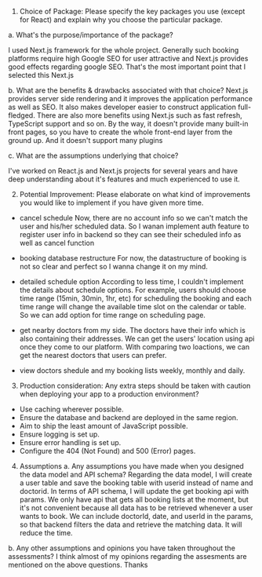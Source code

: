 1. Choice of Package: Please specify the key packages you use (except for React) and explain why you choose the particular package.

a. What's the purpose/importance of the package?

I used Next.js framework for the whole project.
Generally such booking platforms require high Google SEO for user attractive and Next.js provides good effects regarding google SEO.
That's the most important point that I selected this Next.js


b. What are the benefits & drawbacks associated with that choice?
Next.js provides server side rendering and it improves the application performance as well as SEO.
It also makes developer easier to construct application full-fledged.
There are also more benefits using Next.js such as fast refresh, TypeScript support and so on.
By the way, it doesn't provide many built-in front pages, so you have to create the whole front-end layer from the ground up.
And it doesn't support many plugins


c. What are the assumptions underlying that choice?

I've worked on React.js and Next.js projects for several years and have deep understanding about it's features and much experienced to use it.


2. Potential Improvement: Please elaborate on what kind of improvements you would like to implement if you have given more time.

- cancel schedule
Now, there are no account info so we can't match the user and his/her scheduled data.
So I wanan implement auth feature to register user info in backend so they can see their scheduled info as well as cancel function

- booking database restructure
For now, the datastructure of booking is not so clear and perfect so I wanna change it on my mind.

- detailed schedule option
According to less time, I couldn't implement the details about schedule options.
For example, users should choose time range (15min, 30min, 1hr, etc) for scheduling the booking and each time range will change the available time slot on the calendar or table.
So we can add option for time range on scheduling page.

- get nearby doctors from my side.
The doctors have their info which is also containing their addresses.
We can get the users' location using api once they come to our platform.
With comparing two loactions, we can get the nearest doctors that users can prefer.

- view doctors shedule and my booking lists weekly, monthly and daily.

3. Production consideration: Any extra steps should be taken with caution when deploying your app to a production environment?
- Use caching wherever possible.
- Ensure the database and backend are deployed in the same region.
- Aim to ship the least amount of JavaScript possible.
- Ensure logging is set up.
- Ensure error handling is set up.
- Configure the 404 (Not Found) and 500 (Error) pages.

4. Assumptions
a. Any assumptions you have made when you designed the data model and API schema?
Regarding the data model, I will create a user table and save the booking table with userid instead of name and doctorid.
In terms of API schema, I will update the get booking api with params.
We only have api that gets all booking lists at the moment, but it's not convenient because all data has to be retrieved whenever a user wants to book. We can include doctorId, date, and userId in the params, so that backend filters the data and retrieve the matching data.
It will reduce the time.

b. Any other assumptions and opinions you have taken throughout the assessments?
I think almost of my opinions regarding the assesments are mentioned on the above questions.
Thanks